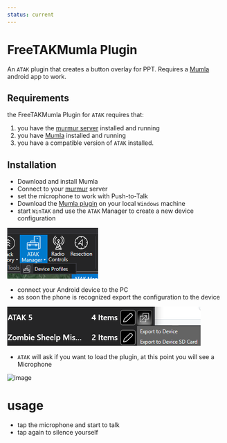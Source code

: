 ```yaml
---
status: current
---
```


# FreeTAKMumla Plugin
An `ATAK` plugin that creates a button overlay for PPT.
Requires a [Mumla](https://wiki.mumble.info/wiki/Mumla) android app to work.

## Requirements
the FreeTAKMumla Plugin for `ATAK` requires that:
1. you have the [murmur server](../../FreeTAKHub/Voice/VoiceServer.md) installed and running
2. you have [Mumla](https://play.google.com/store/apps/details?id=se.lublin.mumla&gl=US) installed and running
3. you have a compatible version of `ATAK` installed.

## Installation
* Download and install Mumla
* Connect to your [murmur](../../FreeTAKHub/Voice/VoiceServer.md) server
* set the microphone to work with Push-to-Talk
* Download  the [Mumla plugin](https://github.com/FreeTAKTeam/FreeTAKMumla_Plugin/releases) on your local `Windows` machine
* start `WinTAK` and use the `ATAK` Manager to create a new device configuration

![image](images/wintak-atak-mgr-device-profiles-menu.png)

* connect your Android device to the PC
* as soon the phone is recognized export the configuration to the device

![image](images/wintak-export-profile-to-atak.png)

* `ATAK` will ask if you want to load the plugin, at this point you will see a Microphone

![image](https://user-images.githubusercontent.com/60719165/159173589-f8eaec26-1392-476d-97b8-f8f5dda2144a.png)

# usage
* tap the microphone and start to talk
* tap again to silence yourself
